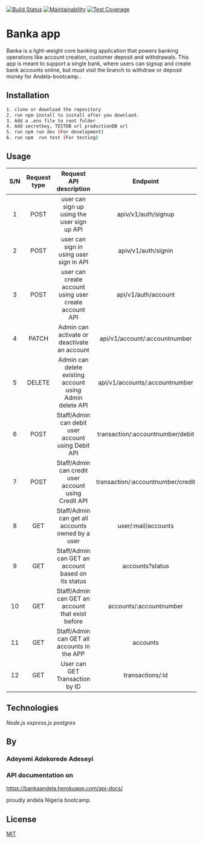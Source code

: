 [![Build Status](https://travis-ci.org/Adekoreday/BankaApp-vanilla.js.svg?branch=develop)](https://travis-ci.org/Adekoreday/BankaApp-vanilla.js)
[![Maintainability](https://api.codeclimate.com/v1/badges/5ae99f8d964b493b7656/maintainability)](https://codeclimate.com/github/Adekoreday/BankaApp/maintainability)
[![Test Coverage](https://api.codeclimate.com/v1/badges/5ae99f8d964b493b7656/test_coverage)](https://codeclimate.com/github/Adekoreday/BankaApp/test_coverage)


# Banka app

Banka is a light-weight core banking application that powers banking operations like account creation, customer deposit and withdrawals. This app is meant to support a single bank, where users can signup and create bank accounts online, but must visit the branch to withdraw or deposit money for Andela-bootcamp.. 


## Installation


```bash
1. clone or download the repository
2. run npm install to install after you downlaod.
3. Add a .env file to root folder
4. Add secretkey, TESTDB url productionDB url
5. run npm run dev (For development)
6. run npm  run test (For testing)


```

## Usage


| S/N| Request type   |  Request API description                                   | Endpoint                     			|
|:--:|:--------------:|:---------------------------------------------------------:|:-----------------------------------:|
|  1 |  POST	        |    user can sign up using the user sign up API             |  apiv/v1/auth/signup               |
|  2 | POST           | user can sign in using user sign in API                    | apiv/v1/auth/signin                |
|  3 | POST           |  user can create account using user create account API     |  api/v1/auth/account               |
|  4 | PATCH          | Admin can activate or deactivate an account                | api/v1/account/:accountnumber      |
|  5 | DELETE	        | Admin can delete existing account using Admin delete API   |  api/v1/accounts/:accountnumber    |
|  6 | POST	          | Staff/Admin can debit user account using Debit API	       | transaction/:accountnumber/debit   |
|  7 | POST	          | Staff/Admin can credit user account using Credit API	     | transaction/:accountnumber/credit  |
|  8 | GET 	          | Staff/Admin can get all accounts owned by a user           | user/:mail/accounts                |
|  9 | GET	          | Staff/Admin can GET an account based on its status  	     | accounts?status                    |
| 10 | GET            | Staff/Admin can GET an  account that exist before   	     | accounts/:accountnumber 					  |
| 11 | GET            | Staff/Admin can GET all accounts in the APP         	     | accounts													  |
| 12 | GET	          | User can GET Transaction by ID												     | transactions/:id								    |

## Technologies 
*Node.js*
*express.js*
*postgres*

## By 
### Adeyemi Adekorede Adeseyi

### API documentation on

https://bankaandela.herokuapp.com/api-docs/

proudly andela Nigeria bootcamp. 

## License
[MIT](https://choosealicense.com/licenses/mit/)
